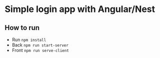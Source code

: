 # Simple login app with Angular/Nest

## How to run
* Run `npm install`
* Back `npm run start-server`
* Front `npm run serve-client`
